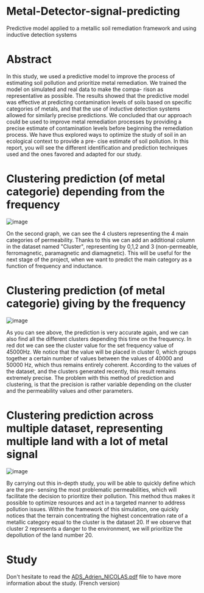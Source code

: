 # Metal-Detector-signal-predicting
Predictive model applied to a metallic soil remediation framework and using inductive detection systems


# Abstract

In this study, we used a predictive model to improve the process of estimating soil pollution and
prioritize metal remediation. We trained the model on simulated and real data to make the compa-
rison as representative as possible. The results showed that the predictive model was effective at
predicting contamination levels of soils based on specific categories of metals, and that the use of
inductive detection systems allowed for similarly precise predictions.
We concluded that our approach could be used to improve metal remediation processes by providing
a precise estimate of contamination levels before beginning the remediation process.
We have thus explored ways to optimize the study of soil in an ecological context to provide a pre-
cise estimate of soil pollution. In this report, you will see the different identification and prediction
techniques used and the ones favored and adapted for our study.

# Clustering prediction (of metal categorie) depending from the frequency 

![image](https://github.com/Adrien-Nicolas/Metal-Detector-signal-predicting/assets/73825898/01f27d6e-6eac-4a6c-86cf-f4ee59185e4a)

On the second graph, we can see the 4 clusters representing the 4 main categories of
permeability. Thanks to this we can add an additional column in the dataset
named "Cluster", representing by 0,1,2 and 3 (non-permeable, ferromagnetic, paramagnetic and
diamagnetic). This will be useful for the next stage of the project, when we want to predict the
main category as a function of frequency and inductance.

# Clustering prediction (of metal categorie) giving by the frequency 

![image](https://github.com/Adrien-Nicolas/Metal-Detector-signal-predicting/assets/73825898/b7bf37c0-2452-4afe-bc3b-cac0f6e0947a)

As you can see above, the prediction is very accurate again, and we can also find all the
different clusters depending this time on the frequency. In red dot we can see the
cluster value for the set frequency value of 45000Hz. We notice that the value
will be placed in cluster 0, which groups together a certain number of values ​​between the values ​​of 40000 and
50000 Hz, which thus remains entirely coherent. According to the values ​​of the dataset, and the clusters generated
recently, this result remains extremely precise. The problem with this method of prediction and
clustering, is that the precision is rather variable depending on the cluster and the permeability values
and other parameters.

# Clustering prediction across multiple dataset, representing multiple land with a lot of metal signal

![image](https://github.com/Adrien-Nicolas/Metal-Detector-signal-predicting/assets/73825898/b5fd2087-f610-4a12-a8db-f916e72979fd)

By carrying out this in-depth study, you will be able to quickly define which are the pre-
sensing the most problematic permeabilities, which will facilitate the decision to prioritize their
pollution. This method thus makes it possible to optimize resources and act in a targeted manner to
address pollution issues.
Within the framework of this simulation, one quickly notices that the terrain concentrating the highest
concentration rate of a metallic category equal to the cluster is the dataset 20. If we observe
that cluster 2 represents a danger to the environment, we will prioritize the depollution of the land
number 20.

# Study

Don't hesitate to read the [ADS_Adrien_NICOLAS.pdf](./ADS_Adrien_NICOLAS.pdf) file to have more information about the study. (French version)
